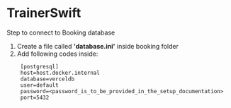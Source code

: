 # TrainerSwift

Step to connect to Booking database
1. Create a file called __'database.ini'__ inside booking folder
2. Add following codes inside:
   ```
    [postgresql]
    host=host.docker.internal
    database=verceldb
    user=default
    password=<password_is_to_be_provided_in_the_setup_documentation>
    port=5432
   ```
